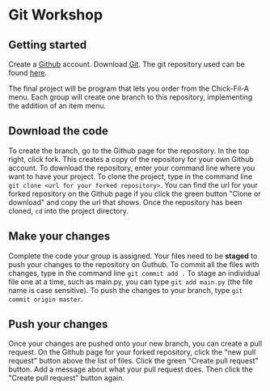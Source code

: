 # Git Workshop

## Getting started
Create a [Github](https://www.github.com) account.
Download [Git](https://git-scm.com/downloads).
The git repository used can be found [here](https://github.com/ufssd/GitWorkshop).

The final project will be program that lets you order from the Chick-Fil-A menu.
Each group will create one branch to this repository, implementing the addition of an item menu.

## Download the code
To create the branch, go to the Github page for the repository. In the top right, click fork. This creates a copy of the repository for your own Github account. To download the repository, enter your command line where you want to have your project. To clone the project, type in the command line `git clone <url for your forked repository>`. You can find the url for your forked repository on the Github page if you click the green button "Clone or download" and copy the url that shows. Once the repository has been cloned, `cd` into the project directory.

## Make your changes
Complete the code your group is assigned. Your files need to be **staged** to push your changes to the repository on Guthub. To commit all the files with changes, type in the command line `git commit add .` To stage an individual file one at a time, such as main.py, you can type `git add main.py` (the file name is case sensitive). To push the changes to your branch, type `git commit origin master`.

## Push your changes
Once your changes are pushed onto your new branch, you can create a pull request. On the Github page for your forked repository, click the "new pull request" button above the list of files. Click the green "Create pull request" button. Add a message about what your pull request does. Then click the "Create pull request" button again. 